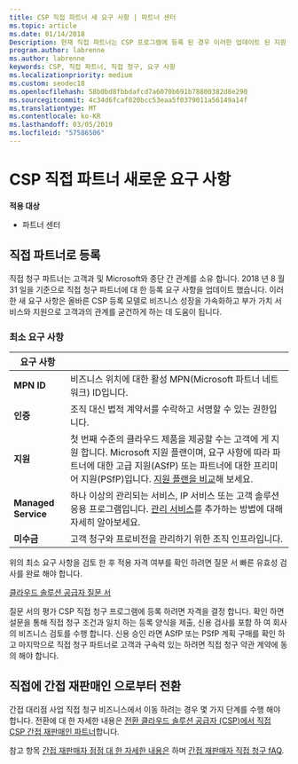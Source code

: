 ```yaml
---
title: CSP 직접 파트너 새 요구 사항 | 파트너 센터
ms.topic: article
ms.date: 01/14/2018
Description: 현재 직접 파트너는 CSP 프로그램에 등록 된 경우 이러한 업데이트 된 지원 및 서비스 요구 사항에 맞게 준비 해야 합니다.
program.author: labrenne
ms.author: labrenne
keywords: CSP, 직접 파트너, 직접 청구, 요구 사항
ms.localizationpriority: medium
ms.custom: seodec18
ms.openlocfilehash: 58b0bd8fbbdafcd7a6070b691b78800382d8e290
ms.sourcegitcommit: 4c34d6fcaf020bcc53eaa5f0379011a56149a14f
ms.translationtype: MT
ms.contentlocale: ko-KR
ms.lasthandoff: 03/05/2019
ms.locfileid: "57586506"
---
```

# <a name="csp-direct-partner-new-requirements"></a>CSP 직접 파트너 새로운 요구 사항

**적용 대상**

- 파트너 센터

## <a name="enroll-as-a-direct-partner"></a>직접 파트너로 등록

직접 청구 파트너는 고객과 및 Microsoft와 종단 간 관계를 소유 합니다. 2018 년 8 월 31 일을 기준으로 직접 청구 파트너에 대 한 등록 요구 사항을 업데이트 했습니다. 이러한 새 요구 사항은 올바른 CSP 등록 모델로 비즈니스 성장을 가속화하고 부가 가치 서비스와 지원으로 고객과의 관계를 굳건하게 하는 데 도움이 됩니다. 

### <a name="minimum-requirements"></a>최소 요구 사항

|**요구 사항**|                             |
|--------------------------------|--------------------------------------------------------------|
|**MPN ID**   |비즈니스 위치에 대한 활성 MPN(Microsoft 파트너 네트워크) ID입니다.   |
|**인증**   |조직 대신 법적 계약서를 수락하고 서명할 수 있는 권한입니다.|
|**지원**  |첫 번째 수준의 클라우드 제품을 제공할 수는 고객에 게 지원 합니다. Microsoft 지원 플랜이며, 요구 사항에 따라 파트너에 대한 고급 지원(ASfP) 또는 파트너에 대한 프리미어 지원(PSfP)입니다. [지원 플랜을 비교](https://partner.microsoft.com/en-US/support/partnersupport)해 보세요. |
|**Managed Service**   |하나 이상의 관리되는 서비스, IP 서비스 또는 고객 솔루션 응용 프로그램입니다. [관리 서비스](https://partner.microsoft.com/en-US/business-opportunities/managed-services-provider)를 추가하는 방법에 대해 자세히 알아보세요.|
|**미수금** |고객 청구와 프로비전을 관리하기 위한 조직 인프라입니다. 

위의 최소 요구 사항을 검토 한 후 적용 자격 여부를 확인 하려면 질문 서 빠른 유효성 검사를 완료 해야 합니다. 

[클라우드 솔루션 공급자 질문 서](https://partner.microsoft.com/cloud-solution-provider/assessment)

질문 서의 평가 CSP 직접 청구 프로그램에 등록 하려면 자격을 결정 합니다. 확인 하면 설문을 통해 직접 청구 조건과 일치 하는 등록 양식을 제출, 신용 검사를 포함 하 여 회사의 비즈니스 검토를 수행 합니다. 신용 승인 라면 ASfP 또는 PSfP 계획 구매를 확인 하 고 마지막으로 직접 청구 파트너로 고객과 구속력 있는 하려면 직접 청구 약관 계약에 동의 해야 합니다.

## <a name="transition-from-direct-to-indirect-reseller"></a>직접에 간접 재판매인 으로부터 전환

간접 대리점 사업 직접 청구 비즈니스에서 이동 하려는 경우 몇 가지 단계를 수행 해야 합니다. 전환에 대 한 자세한 내용은 [전환 클라우드 솔루션 공급자 (CSP)에서 직접 CSP 간접 재판매인 파트너](transition-direct-to-indirect.md)합니다. 

참고 항목 [간접 재판매자 점점 대 한 자세한 내용은](https://assetsprod.microsoft.com/csp-directbill-to-indirect-transition.pdf) 하며 [간접 재판매자 직접 청구 fAQ](https://assetsprod.microsoft.com/mpn/direct-bill-partner-faq.pdf).
